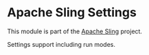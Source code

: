 # Apache Sling Settings

This module is part of the [Apache Sling](https://sling.apache.org) project.

Settings support including run modes.
